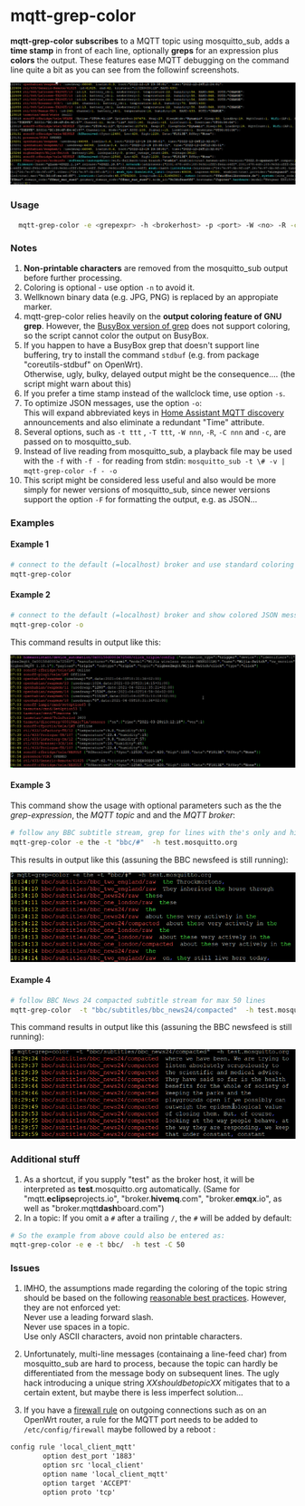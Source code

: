 # mqtt-grep-color

**mqtt-grep-color**  **subscribes** to a MQTT topic using mosquitto_sub, adds a **time stamp** in front of each line, optionally **greps** for an expression plus **colors** the output. 
These features ease MQTT debugging on the command line quite a bit as you can see from the followinf screenshots.

![sample output from mqtt-grep-color -o](sample_homeautomation.png?raw=true "Sample output from mqtt-grep-color -o")

### Usage
```sh
  mqtt-grep-color -e <grepexpr> -h <brokerhost> -p <port> -W <no> -R -c -P -d -C <maxcount> -t <MQTT topic 1> -t <MQTT topic 2> -T <MQTT topic 3> -s -n -o
```

### Notes
1. **Non-printable characters** are removed from the mosquitto_sub output before further processing.
2. Coloring is optional - use option `-n` to avoid it.
3. Wellknown binary data (e.g. JPG, PNG) is replaced by an appropiate marker.
4. mqtt-grep-color relies heavily on the **output coloring feature of GNU grep**. However, the [BusyBox version of grep](https://boxmatrix.info/wiki/Property:grep) does not support coloring, so the script cannot color the output on BusyBox.
5. If you happen to have a BusyBox grep that doesn't support line buffering, try to install the command `stdbuf` (e.g. from package "coreutils-stdbuf" on OpenWrt).  
   Otherwise, ugly, bulky, delayed output might be the consequence.... (the script might warn about this)
6. If you prefer a time stamp instead of the wallclock time, use option `-s`.
7. To optimize JSON messages, use the option `-o`:  
    This will expand abbreviated keys in [Home Assistant MQTT discovery](https://www.home-assistant.io/docs/mqtt/discovery) announcements and also eliminate a redundant "Time" attribute.
8. Several options, such as `-t ttt` , `-T ttt`, `-W nnn`, `-R`, `-C nnn` and `-c`, are passed on to mosquitto_sub.
9. Instead of live reading from mosquitto_sub, a playback file may be used with the `-f` with `-f -` for reading from stdin:
    `mosquitto_sub -t \# -v | mqtt-grep-color -f - -o`
10. This script might be considered less useful and also would be more simply for newer versions of mosquitto_sub, since newer versions support the option `-F` for formatting the output, e.g. as JSON...

### Examples

#### Example 1

```sh
# connect to the default (=localhost) broker and use standard coloring for *all* messages from the broker
mqtt-grep-color
```

#### Example 2

```sh
# connect to the default (=localhost) broker and show colored JSON messages, e.g. related to MQTT home automation
mqtt-grep-color -o
```
This command results in output like this:

![sample output from mqtt-grep-color -o](example2.png?raw=true "Sample output from mqtt-grep-color -o")

#### Example 3

This command show the usage with optional parameters such as the the _grep-expression_, the _MQTT topic_ and and the _MQTT broker_:

```sh
# follow any BBC subtitle stream, grep for lines with the's only and highlight them (dosn't make much sense but shows the capabilities)
mqtt-grep-color -e the -t "bbc/#"  -h test.mosquitto.org
```

This results in output  like this (assuning the BBC newsfeed is still running):

![Sample output from mqtt-grep-color with a grep option](sample_bbc24_with_the.png?raw=true "Sample output with grep expression")

#### Example 4

```sh
# follow BBC News 24 compacted subtitle stream for max 50 lines
mqtt-grep-color  -t "bbc/subtitles/bbc_news24/compacted"  -h test.mosquitto.org -C 50
```

This command results in output like this (assuning the BBC newsfeed is still running):

![Another sample output from mqtt-grep-color](sample_bbc24.png?raw=true "Sample output from the BBC MQTT feed")

### Additional stuff

1. As a shortcut, if you supply "test" as the broker host, it will be interpreted as **test**.mosquitto.org automatically. (Same for "mqtt.**eclipse**projects.io", "broker.**hivemq**.com", "broker.**emqx**.io", as well as "broker.mqtt**dash**board.com")
2. In a topic: If you omit a `#` after a trailing `/`, the `#` will be added by default:

```sh
# So the example from above could also be entered as:
mqtt-grep-color -e e -t bbc/  -h test -C 50
```

### Issues

1. IMHO, the assumptions made regarding the coloring of the topic string should be based on the following [reasonable best practices](https://www.hivemq.com/blog/mqtt-essentials-part-5-mqtt-topics-best-practices/). However, they are not enforced yet:  
  Never use a leading forward slash.  
  Never use spaces in a topic.  
  Use only ASCII characters, avoid non printable characters.  

2. Unfortunately, multi-line messages (containaing a line-feed char) from mosquitto_sub are hard to process, because the topic can hardly be differentiated from the message body on subsequent lines. The ugly hack introducing a unique string _XXshouldbetopicXX_ mitigates that to a certain extent, but maybe there is less imperfect solution...

3. If you have a [firewall rule](https://openwrt.org/docs/guide-user/firewall/firewall_configuration) on outgoing connections such as on an OpenWrt router, a rule for the MQTT port needs to be added to `/etc/config/firewall` maybe followed by a reboot :

```
config rule 'local_client_mqtt'
        option dest_port '1883'
        option src 'local_client'
        option name 'local_client_mqtt'
        option target 'ACCEPT'
        option proto 'tcp'
```
